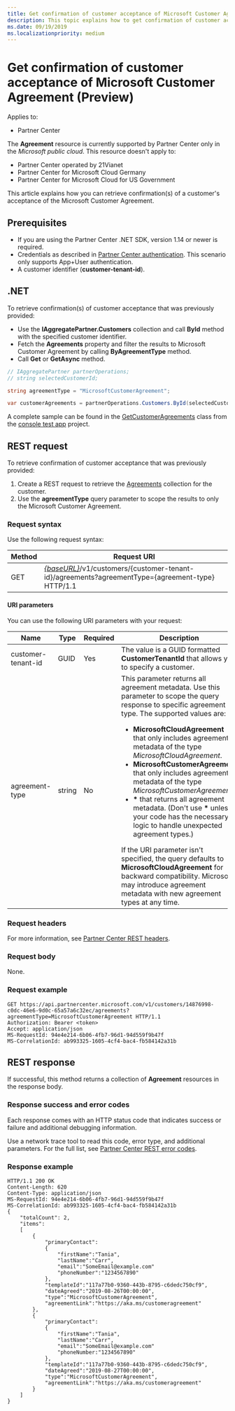 ```yaml
---
title: Get confirmation of customer acceptance of Microsoft Customer Agreement (Preview)
description: This topic explains how to get confirmation of customer acceptance of the Microsoft Customer Agreement. 
ms.date: 09/19/2019
ms.localizationpriority: medium
---
```


# Get confirmation of customer acceptance of Microsoft Customer Agreement (Preview)

Applies to:

- Partner Center

The **Agreement** resource is currently supported by Partner Center only in the *Microsoft public cloud*. This resource doesn't apply to:

- Partner Center operated by 21Vianet
- Partner Center for Microsoft Cloud Germany
- Partner Center for Microsoft Cloud for US Government

This article explains how you can retrieve confirmation(s) of a customer's acceptance of the Microsoft Customer Agreement.

## Prerequisites

- If you are using the Partner Center .NET SDK, version 1.14 or newer is required.
- Credentials as described in [Partner Center authentication](./partner-center-authentication.md). This scenario only supports App+User authentication.
- A customer identifier (**customer-tenant-id**).

## .NET

To retrieve confirmation(s) of customer acceptance that was previously provided:

- Use the **IAggregatePartner.Customers** collection and call **ById** method with the specified customer identifier.
- Fetch the **Agreements** property and filter the results to Microsoft Customer Agreement by calling **ByAgreementType** method.
- Call **Get** or **GetAsync** method.

```csharp
// IAggregatePartner partnerOperations;
// string selectedCustomerId;

string agreementType = "MicrosoftCustomerAgreement";

var customerAgreements = partnerOperations.Customers.ById(selectedCustomerId).Agreements.ByAgreementType(agreementType).Get();
```

A complete sample can be found in the [GetCustomerAgreements](https://github.com/PartnerCenterSamples/Partner-Center-SDK-Samples/blob/master/Source/Partner%20Center%20SDK%20Samples/Agreements/GetCustomerAgreements.cs) class from the [console test app](https://github.com/PartnerCenterSamples/Partner-Center-SDK-Samples) project.


## REST request

To retrieve confirmation of customer acceptance that was previously provided:

1. Create a REST request to retrieve the [Agreements](./agreement-resources.md) collection for the customer. 
2. Use the **agreementType** query parameter to scope the results to only the Microsoft Customer Agreement.

### Request syntax

Use the following request syntax:

| Method | Request URI                                                                                      |
|--------|--------------------------------------------------------------------------------------------------|
| GET    | [*\{baseURL\}*](partner-center-rest-urls.md)/v1/customers/{customer-tenant-id}/agreements?agreementType={agreement-type} HTTP/1.1 |

#### URI parameters

You can use the following URI parameters with your request:

| Name             | Type | Required | Description                                                                               |
|------------------|------|----------|-------------------------------------------------------------------------------------------|
| customer-tenant-id | GUID | Yes | The value is a GUID formatted **CustomerTenantId** that allows you to specify a customer. |
| agreement-type | string | No | This parameter returns all agreement metadata. Use this parameter to scope the query response to specific agreement type. The supported values are: <ul><li>**MicrosoftCloudAgreement** that only includes agreement metadata of the type *MicrosoftCloudAgreement*.</li><li>**MicrosoftCustomerAgreement** that only includes agreement metadata of the type *MicrosoftCustomerAgreement*.</li><li>**\*** that returns all agreement metadata. (Don't use **\*** unless your code has the necessary logic to handle unexpected agreement types.)</li></ul> If the URI parameter isn't specified, the query defaults to **MicrosoftCloudAgreement** for backward compatibility. Microsoft may introduce agreement metadata with new agreement types at any time.  |

### Request headers

For more information, see [Partner Center REST headers](headers.md).

### Request body

None.

### Request example

```http
GET https://api.partnercenter.microsoft.com/v1/customers/14876998-c0dc-46e6-9d0c-65a57a6c32ec/agreements?agreementType=MicrosoftCustomerAgreement HTTP/1.1
Authorization: Bearer <token> 
Accept: application/json
MS-RequestId: 94e4e214-6b06-4fb7-96d1-94d559f9b47f
MS-CorrelationId: ab993325-1605-4cf4-bac4-fb584142a31b
```

## REST response

If successful, this method returns a collection of **Agreement** resources in the response body.

### Response success and error codes

Each response comes with an HTTP status code that indicates success or failure and additional debugging information. 

Use a network trace tool to read this code, error type, and additional parameters. For the full list, see [Partner Center REST error codes](error-codes.md).

### Response example

```http
HTTP/1.1 200 OK
Content-Length: 620
Content-Type: application/json
MS-RequestId: 94e4e214-6b06-4fb7-96d1-94d559f9b47f
MS-CorrelationId: ab993325-1605-4cf4-bac4-fb584142a31b
{
    "totalCount": 2,
    "items":
    [ 
        {
            "primaryContact":
            {
                "firstName":"Tania",
                "lastName":"Carr",
                "email":"SomeEmail@example.com"
                "phoneNumber":"1234567890"
            },
            "templateId":"117a77b0-9360-443b-8795-c6dedc750cf9",
            "dateAgreed":"2019-08-26T00:00:00",
            "type":"MicrosoftCustomerAgreement",
            "agreementLink":"https://aka.ms/customeragreement"
        },
        {
            "primaryContact":
            {
                "firstName":"Tania",
                "lastName":"Carr",
                "email":"SomeEmail@example.com"
                "phoneNumber:"1234567890"
            },
            "templateId":"117a77b0-9360-443b-8795-c6dedc750cf9",
            "dateAgreed":"2019-08-27T00:00:00",
            "type":"MicrosoftCustomerAgreement",
            "agreementLink":"https://aka.ms/customeragreement"
        }
    ]
}
```

